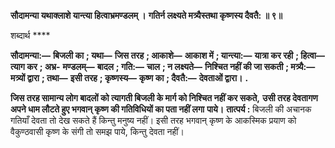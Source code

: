 **सौदामन्या यथाक्लाशे यान्त्या हित्वाभ्रमण्डलम् ।** **गतिर्न लक्ष्यते मत्र्यैस्तथा कृष्णस्य दैवतै: ॥ ९॥** 

शब्दार्थ **** 

**सौदामन्या:—** **बिजली का** **; यथा—** **जिस तरह** **; आकाशे—** **आकाश में** **; यान्त्या:—** **यात्रा कर रही** **; हित्वा—** **त्याग कर** **; अभ्र-** **मण्डलम्—** **बादल** **; गति:—** **चाल** **; न लक्ष्यते—** **निश्चित नहीं की जा सकती** **; मत्र्यै:—** **मत्र्यों द्वारा** **; तथा—** **इसी तरह** **; कृष्णस्य—** **कृष्ण का** **; दैवतै:—** **देवताओं द्वारा।** **.** 

**जिस तरह सामान्य लोग बादलों को त्यागती बिजली के मार्ग को निश्चित नहीं कर सकते,** **उसी तरह देवतागण अपने धाम लौटते हुए भगवान् कृष्ण की गतिविधियों का पता नहीं लगा** **पाये।** **तात्पर्य :** बिजली की अचानक गतियाँ देवता तो देख सकते हैं किन्तु मनुष्य नहीं। इसी तरह भगवान् कृष्ण के आकस्मिक प्रयाण को वैकुण्ठवासी कृष्ण के संगी तो समझ पाये, किन्तु देवता नहीं।  
